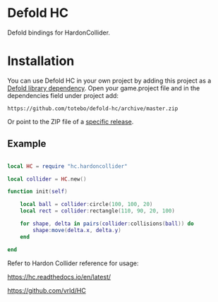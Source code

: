 # Defold HC
Defold bindings for HardonCollider.

# Installation
You can use Defold HC in your own project by adding this project as a [Defold library dependency](http://www.defold.com/manuals/libraries/). Open your game.project file and in the dependencies field under project add:

    https://github.com/totebo/defold-hc/archive/master.zip

Or point to the ZIP file of a [specific release](https://github.com/totebo/defold-hc/releases).

## Example

```lua

local HC = require "hc.hardoncollider"

local collider = HC.new()

function init(self)

    local ball = collider:circle(100, 100, 20)
    local rect = collider:rectangle(110, 90, 20, 100)

    for shape, delta in pairs(collider:collisions(ball)) do
        shape:move(delta.x, delta.y)
    end

end
```
Refer to Hardon Collider reference for usage:

https://hc.readthedocs.io/en/latest/

https://github.com/vrld/HC
